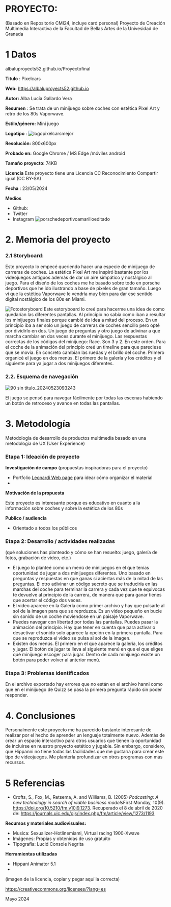 # PROYECTO: 

(Basado en Repositorio CMI24, incluye card personal)
Proyecto de Creación Multimedia Interactiva de la  Facultad de Bellas Artes de la Univesidad de Granada



# 1 Datos 

albaluproyects52.github.io/Proyectofinal

**Titulo** : Pixelcars 

**Web:**   https://albaluproyects52.github.io

**Autor:**  Alba Lucía Gallardo Vera

**Resumen** : Se trata de un minijuego sobre coches con estética Pixel Art y retro de los 80s Vaporwave. 

**Estilo/género:**  Mini juego

**Logotipo** : ![logopixelcarsmejor](https://github.com/albaluproyects52/albaluproyects52.github.io/assets/170507196/7a2c520e-7d46-47cc-aa73-533ee16a3b1f)


**Resolución:** 800x600px 

**Probado en:**   Google Chrome / MS Edge /móviles android 

**Tamaño proyecto:** 74KB

**Licencia** Este proyecto tiene una Licencia CC Reconocimiento Compartir igual (CC BY-SA)

**Fecha** : 23/05/2024

**Medios** 

- Github:
- Twitter
- Instagram
![porschedeportivoamarilloeditado](https://github.com/albaluproyects52/albaluproyects52.github.io/assets/170507196/5f4a626d-a615-44ff-8f9f-a1a1c2c7a5b5)


# 2. Memoria del proyecto 

### 2.1 Storyboard: 
Este proyecto lo empecé queriendo hacer una especie de minijuego de carreras de coches. La estética Pixel Art me inspiró bastante por los videojuegos antiguos además de dar un aire simpático y nostálgico al juego. Para el diseño de los coches me he basado sobre todo en porsche deportivos que he ido ilustrando a base de pixeles de gran tamaño. Luego vi que la estética Vaporwave le vendría muy bien para dar ese sentido digital nostálgico de los 80s en Miami. 

![Fotostoryboard](https://github.com/albaluproyects52/albaluproyects52.github.io/assets/170507196/7ebcd249-30b0-4145-aed7-a69ddbc3858b)
Este estoryboard lo creé para hacerme una idea de como quedarían las diferentes pantallas. Al principio no sabía como iban a resultar los minijuegos finales porque cambié de idea a mitad del proceso. En un principio iba a ser solo un juego de carreras de coches sencillo pero opté por dividirlo en dos. Un juego de preguntas y otro juego de adivinar a que marcha cambiar en dos veces durante el minijuego. Las respuestas correctas de los códigos del minijuego: Race. Son 3 y 2. En este orden.
Para el coche de la animación del principio creé un timeline para que pareciese que se movía. En concreto cambian las ruedas y el brillo del coche.
Primero organicé el juego en dos menús. El primero de la galería y los créditos y el siguiente para ya jugar a dos minijuegos diferentes. 



### 2.2. Esquema de navegación 

![90 sin título_20240523093243](https://github.com/albaluproyects52/albaluproyects52.github.io/assets/170507196/e12f57fa-a520-47c1-87c4-04687d4eab8d)

El juego se pensó para navegar fácilmente por todas las escenas habiendo un botón de retroceso y avance en todas las pantallas. 







# 3. Metodología

Metodología de desarrollo de productos multimedia basado en una metodología de UX (User Experience)



### Etapa 1: Ideación de proyecto

**Investigación de campo** (propuestas inspiradoras para el proyecto)

- Portfolio [Leonardi Web page](http://www.rleonardi.com/interactive-resume/) para idear cómo organizar el material
- 



**Motivación de la propuesta** 

Este  proyecto es interesante porque es educativo en cuanto a la información sobre coches y sobre la estética de los 80s



**Publico / audiencia**

- Orientado a todos los públicos





### Etapa 2: Desarrollo / actividades realizadas

(qué soluciones has planteado y cómo se han resuelto: juego, galería de fotos, grabación de video, etc.)

- El juego lo planteé como un menú de minijuegos en el que tenías oportunidad de jugar a dos minijuegos diferentes. Uno basado en preguntas y respuestas en que ganas si aciertas más de la mitad de las preguntas. El otro adivinar un código secreto que se traduciría en las marchas del coche para terminar la carrera y cada vez que te equivocas te devuelve al principio de la carrera, de manera que para ganar tienes que acertar el código dos veces.
- El video aparece en la Galería como primer archivo y hay que pulsarle al sol de la imagen para que se reprduzca. Es un video pequeño en bucle sin sonido de un coche moviendose en un paisaje Vaporwave.
- Puedes navegar con libertad por todas las pantallas. Puedes pasar la animación del principio. Hay que tener en cuenta que para activar o desactivar el sonido solo aparece la opción en la primera pantalla. Para que se reproduzca el video se pulsa al sol de la imagen.
- Existen dos menús. El primero en el que aparece la galería, los créditos y jugar. El botón de jugar te lleva al siguiente menú en que el que eliges qué minijuego escoger para jugar. Dentro de cada minijuego existe un botón para poder volver al anterior menú.




### Etapa 3: Problemas identificados

En el archivo exportado hay errores que no están en el archivo hanni como que en el minijuego de Quizz se pasa la primera pregunta rápido sin poder responder.



# 4. Conclusiones 

Personalmente este proyecto me ha parecido bastante interesante de realizar por el hecho de aprender un lenguaje totalmente nuevo. Además de crear un espacio interactivo para otros usuarios que tienen la oportunidad de incluirse en nuestro proyecto estético y jugable. Sin embargo, considero, que Hippanni no tiene todas las facilidades que me gustaría para crear este tipo de videojuegos. Me plantería profundizar en otros programas con más recursos.







# 5 Referencias 



- Crofts, S., Fox, M., Retsema, A. and Williams, B. (2005) *Podcasting: A new technology in search of viable business models*First Monday, 10(9). https://doi.org/10.5210/fm.v10i9.1273. Recuperado el 8 de abril de 2020 de: https://journals.uic.edu/ojs/index.php/fm/article/view/1273/1193

**Recursos y materiales audiovisuales:**

* Musica: Sexualizer-Hotlinemiami, Virtual racing 1900-Xwave 
* Imágenes: Propias y obtenidas de uso gratuito
* Tipografía: Lucid Console Negrita

**Herramientas utilizadas**

- Hippani Animator 5.1
- 



(imagen de la licencia, copiar y pegar aquí la correcta)

https://creativecommons.org/licenses/?lang=es

Mayo 2024
